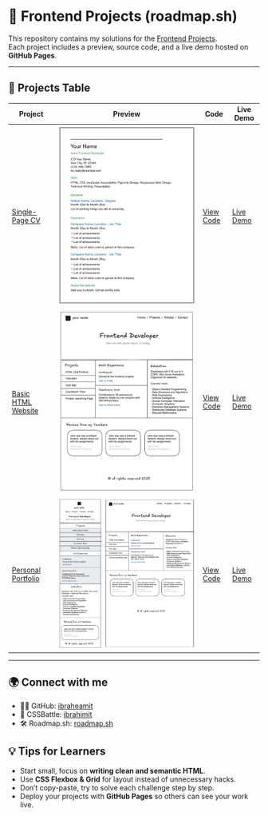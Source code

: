 # 🚀 Frontend Projects (roadmap.sh)

This repository contains my solutions for the [Frontend Projects](https://roadmap.sh/frontend/projects).  
Each project includes a preview, source code, and a live demo hosted on **GitHub Pages**.

---

## 📂 Projects Table

| Project                                                              | Preview                                             | Code                                      | Live Demo                                                                                           |
| -------------------------------------------------------------------- | --------------------------------------------------- | ----------------------------------------- | --------------------------------------------------------------------------------------------------- |
| [Single-Page CV](https://roadmap.sh/projects/single-page-cv)         | ![Preview](projects/single-page-cv/preview.png)     | [View Code](projects/single-page-cv/)     | [Live Demo](https://ibraheamit.github.io/frontend-projects-roadmap.sh/projects/single-page-cv/)     |
| [Basic HTML Website](https://roadmap.sh/projects/basic-html-website) | ![Preview](projects/basic-html-website/preview.png) | [View Code](projects/basic-html-website/) | [Live Demo](https://ibraheamit.github.io/frontend-projects-roadmap.sh/projects/basic-html-website/) |
| [Personal Portfolio](https://roadmap.sh/projects/personal-portfolio) | ![Preview](projects/personal-portfolio/preview.png) | [View Code](projects/personal-portfolio/) | [Live Demo](https://ibraheamit.github.io/frontend-projects-roadmap.sh/projects/personal-portfolio/) |

---

## 🌍 Connect with me

- 🧑‍💻 GitHub: [ibraheamit](https://github.com/ibraheamit)
- 🎯 CSSBattle: [ibrahimit](https://cssbattle.dev/player/ibrahimit)
- 🛠️ Roadmap.sh: [roadmap.sh](https://roadmap.sh/u/ibraheamit)

## 💡 Tips for Learners

- Start small, focus on **writing clean and semantic HTML**.
- Use **CSS Flexbox & Grid** for layout instead of unnecessary hacks.
- Don’t copy-paste, try to solve each challenge step by step.
- Deploy your projects with **GitHub Pages** so others can see your work live.

